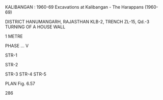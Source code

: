 KALIBANGAN : 1960-69
Excavations at Kalibangan - The Harappans (1960-69)

DISTRICT HANUMANGARH, RAJASTHAN
KLB-2, TRENCH ZL-15, Qd.-3
TURNING OF A HOUSE WALL

1 METRE

PHASE ... V

STR-1

STR-2

STR-3
STR-4
STR-5

PLAN
Fig. 6.57

286